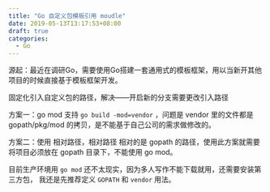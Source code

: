 ```yaml
---
title: "Go 自定义包模板引用 moudle"
date: 2019-05-13T13:17:53+08:00
draft: true
categories:
  - Go
---
```


源起：最近在调研Go，需要使用Go搭建一套通用式的模板框架，用以当新开其他项目的时候直接基于模板框架开发。

固定化引入自定义包的路径，解决——开启新的分支需要更改引入路径

方案一：go mod 支持 `go build -mod=vendor` ，问题是 vendor 里的文件都是 gopath/pkg/mod 的拷贝，是不能基于自己公司的需求做修改的。

方案二：使用 相对路径，相对路径 相对的是 gopath 的路径，使用此方案就需要 将项目必须放在 gopath 目录下，不能使用 go mod。

目前生产环境用 `go mod` 还不太现实，因为多人写作不能下载就用，还需要安装第三方包， 我还是先推荐定义 `GOPATH` 和 `vendor` 用法。

